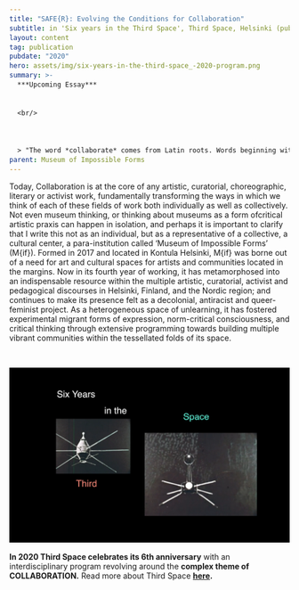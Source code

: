```yaml
---
title: "SAFE{R}: Evolving the Conditions for Collaboration"
subtitle: in 'Six years in the Third Space', Third Space, Helsinki (published online)
layout: content
tag: publication
pubdate: "2020"
hero: assets/img/six-years-in-the-third-space_-2020-program.png
summary: >-
  ***Upcoming Essay***


  <br/>



  > "The word *collaborate* comes from Latin roots. Words beginning with the prefix 'col-' meaning together, implying doing something together. The root word 'laborare', also from Latin, gives us many of the English words used to talk about careers and work. In fact, the word laborcomes from this root word. Putting the two Latin parts of this word together, the word literally means ‘to work together’.
parent: Museum of Impossible Forms
---
```

Today, Collaboration is at the core of any artistic, curatorial, choreographic, literary or activist work, fundamentally transforming the ways in which we think of each of these fields of work both individually as well as collectively. Not even museum thinking, or thinking about museums as a form ofcritical artistic praxis can happen in isolation, and perhaps it is important to clarify that I write this not as an individual, but as a representative of a collective, a cultural center, a para-institution called ‘Museum of Impossible Forms’ (M{if}). Formed in 2017 and located in Kontula Helsinki, M{if} was borne out of a need for art and cultural spaces for artists and communities located in the margins. Now in its fourth year of working, it has metamorphosed into an indispensable resource within the multiple artistic, curatorial, activist and pedagogical discourses in Helsinki, Finland, and the Nordic region; and continues to make its presence felt as a decolonial, antiracist and queer-feminist project. As a heterogeneous space of unlearning, it has fostered experimental migrant forms of expression, norm-critical consciousness, and critical thinking through extensive programming towards building multiple vibrant communities within the tessellated folds of its space.

<br/>

![Six years in the Third Space // 2020 program](assets/img/six-years-in-the-third-space_-2020-program.png)

**​In 2020 Third Space celebrates its 6th anniversary** with an interdisciplinary program revolving around the **complex theme of COLLABORATION.** Read more about Third Space **[here](<  http://www.th1rdspac3.com/2020.html>).**